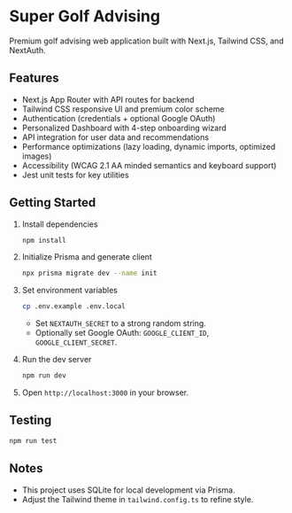 # Super Golf Advising

Premium golf advising web application built with Next.js, Tailwind CSS, and NextAuth.

## Features

- Next.js App Router with API routes for backend
- Tailwind CSS responsive UI and premium color scheme
- Authentication (credentials + optional Google OAuth)
- Personalized Dashboard with 4-step onboarding wizard
- API integration for user data and recommendations
- Performance optimizations (lazy loading, dynamic imports, optimized images)
- Accessibility (WCAG 2.1 AA minded semantics and keyboard support)
- Jest unit tests for key utilities

## Getting Started

1. Install dependencies

   ```bash
   npm install

   ```

2. Initialize Prisma and generate client

   ```bash
   npx prisma migrate dev --name init

   ```

3. Set environment variables

   ```bash
   cp .env.example .env.local

   ```

   - Set `NEXTAUTH_SECRET` to a strong random string.
   - Optionally set Google OAuth: `GOOGLE_CLIENT_ID`, `GOOGLE_CLIENT_SECRET`.

4. Run the dev server

   ```bash
   npm run dev

   ```

5. Open `http://localhost:3000` in your browser.

## Testing

```bash
npm run test

```

## Notes

- This project uses SQLite for local development via Prisma.
- Adjust the Tailwind theme in `tailwind.config.ts` to refine style.
